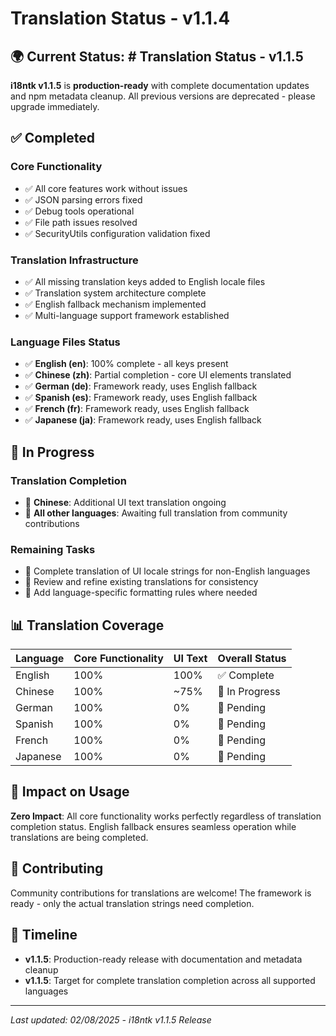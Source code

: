 # Translation Status - v1.1.4

## 🌍 Current Status: # Translation Status - v1.1.5

**i18ntk v1.1.5** is **production-ready** with complete documentation updates and npm metadata cleanup. All previous versions are deprecated - please upgrade immediately.

## ✅ Completed

### Core Functionality
- ✅ All core features work without issues
- ✅ JSON parsing errors fixed
- ✅ Debug tools operational
- ✅ File path issues resolved
- ✅ SecurityUtils configuration validation fixed

### Translation Infrastructure
- ✅ All missing translation keys added to English locale files
- ✅ Translation system architecture complete
- ✅ English fallback mechanism implemented
- ✅ Multi-language support framework established

### Language Files Status
- ✅ **English (en)**: 100% complete - all keys present
- ✅ **Chinese (zh)**: Partial completion - core UI elements translated
- ✅ **German (de)**: Framework ready, uses English fallback
- ✅ **Spanish (es)**: Framework ready, uses English fallback
- ✅ **French (fr)**: Framework ready, uses English fallback
- ✅ **Japanese (ja)**: Framework ready, uses English fallback

## 🔄 In Progress

### Translation Completion
- 🔄 **Chinese**: Additional UI text translation ongoing
- 🔄 **All other languages**: Awaiting full translation from community contributions

### Remaining Tasks
- 🔄 Complete translation of UI locale strings for non-English languages
- 🔄 Review and refine existing translations for consistency
- 🔄 Add language-specific formatting rules where needed

## 📊 Translation Coverage

| Language | Core Functionality | UI Text | Overall Status |
|----------|-------------------|----------|----------------|
| English  | 100%             | 100%     | ✅ Complete    |
| Chinese  | 100%             | ~75%     | 🔄 In Progress |
| German   | 100%             | 0%       | 🔄 Pending     |
| Spanish  | 100%             | 0%       | 🔄 Pending     |
| French   | 100%             | 0%       | 🔄 Pending     |
| Japanese | 100%             | 0%       | 🔄 Pending     |

## 🚀 Impact on Usage

**Zero Impact**: All core functionality works perfectly regardless of translation completion status. English fallback ensures seamless operation while translations are being completed.

## 🤝 Contributing

Community contributions for translations are welcome! The framework is ready - only the actual translation strings need completion.

## 📅 Timeline

- **v1.1.5**: Production-ready release with documentation and metadata cleanup
- **v1.1.5**: Target for complete translation completion across all supported languages

---

*Last updated: 02/08/2025 - i18ntk v1.1.5 Release*